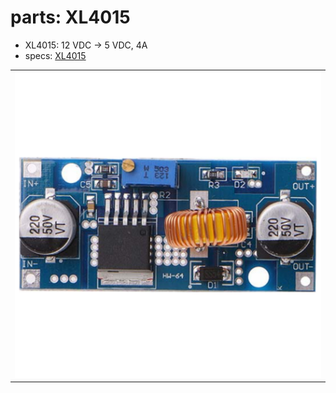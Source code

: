 # parts: XL4015

- XL4015: 12 VDC -> 5 VDC, 4A
- specs: [XL4015](https://www.handsontec.com/dataspecs/module/XL4015-5A-PS.pdf)

|   |
| --- |
| ![image](https://github.com/kamangir/assets2/raw/main/bluer-ugv/XL4015.png?raw=true) |
